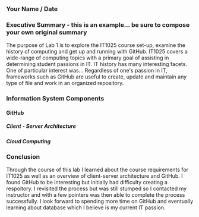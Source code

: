 ### Your Name / Date

### Executive Summary - this is an example... be sure to compose your own original summary
The purpose of Lab 1 is to explore the IT1025 course set-up, examine the history of computing and get up and running with GitHub. IT1025 covers a wide-range of computing topics with a primary goal of assisting in determining student passions in IT.  IT history has many interesting facets. One of particular interest was... Regardless of one's passion in IT, frameworks such as GitHub are useful to create, update and maintain any type of file and work in an organized repository.

### Information System Components

#### GitHub
##### Client - Server Architecture
##### Cloud Computing

### Conclusion

Through the course of this lab I learned about the course requirements for IT1025 as well as an overview of client-server architecture and GitHub.  I found GitHub to be interesting but initially had difficulty creating a respoitory.  I revisited the process but was still stumped so I contacted my instructor and with a few pointers was then able to complete the process successfully. I look forward to spending more time on GitHub and eventually learning about database which I believe is my current IT passion.


